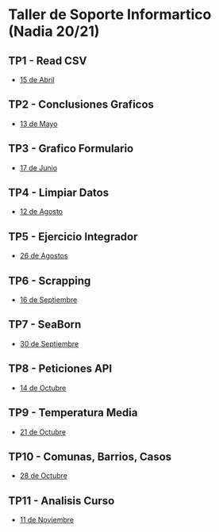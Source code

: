 # Taller de Soporte Informartico (Nadia 20/21)

## TP1 - Read CSV
- [15 de Abril](https://github.com/InakiEtc/Nadia/tree/main/2021/TP1%20-%20ReadCsv)

## TP2 - Conclusiones Graficos
- [13 de Mayo](https://github.com/InakiEtc/Nadia/tree/main/2021/TP2%20-%20GraficosConclusiones) 

## TP3 - Grafico Formulario
- [17 de Junio](https://github.com/InakiEtc/Nadia/tree/main/2021/TP3%20-%20FormsGraficos)

## TP4 - Limpiar Datos
- [12 de Agosto](https://github.com/InakiEtc/Nadia/tree/main/2021/TP4%20-%20LimpiarDatos)

## TP5 - Ejercicio Integrador
- [26 de Agostos](https://github.com/InakiEtc/Nadia/tree/main/2021/TP5%20-%20LimpiarDatosIntegrador)

## TP6 - Scrapping
- [16 de Septiembre](https://github.com/InakiEtc/Nadia/tree/main/2021/TP6%20-%20Scrapping)

## TP7 - SeaBorn
- [30 de Septiembre](https://github.com/InakiEtc/Nadia/tree/main/2021/TP7%20-%20SeaBorn)

## TP8 - Peticiones API
- [14 de Octubre](https://github.com/InakiEtc/Nadia/tree/main/2021/TP8%20-%20PeticionesAPI)

## TP9 - Temperatura Media
- [21 de Octubre](https://github.com/InakiEtc/Nadia/tree/main/2021/TP9%20-%20TemperaturaMedia)

## TP10 - Comunas, Barrios, Casos
- [28 de Octubre]()

## TP11 - Analisis Curso
- [11 de Noviembre]()

